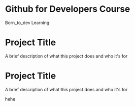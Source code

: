 # Github for Developers Course 
Born_to_dev Learning

# Project Title

A brief description of what this project does and who it's for

# Project Title

A brief description of what this project does and who it's for

hehe